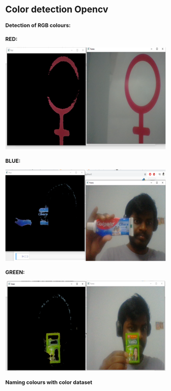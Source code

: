 # Color detection Opencv

### Detection of RGB colours:

### RED:
![](images/red.png)

### BLUE:
![](images/blue.png)

### GREEN:
![](images/green.png)

### Naming colours with color dataset
